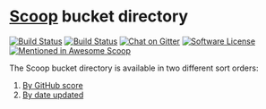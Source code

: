 # [Scoop](https://scoop.sh/) bucket directory
[![Build Status](https://travis-ci.org/rasa/scoop-directory.svg)](https://travis-ci.org/rasa/scoop-directory "Build status") [![Build Status](https://ci.appveyor.com/api/projects/status/github/rasa/scoop-directory?svg=true)](https://ci.appveyor.com/project/rasa/scoop-directory "Build Status") [![Chat on Gitter](https://badges.gitter.im/lukesampson/scoop.svg)](https://gitter.im/lukesampson/scoop) [![Software License](https://img.shields.io/badge/license-MIT-brightgreen.svg?style=flat-square)](/LICENSE) [![Mentioned in Awesome Scoop](https://awesome.re/mentioned-badge.svg)](https://github.com/h404bi/awesome-scoop/blob/master/README.md#resources "Awesome Scoop")

The Scoop bucket directory is available in two different sort orders:
1. [By GitHub score](../master/by-score.md)
2. [By date updated](../master/by-date-updated.md)
